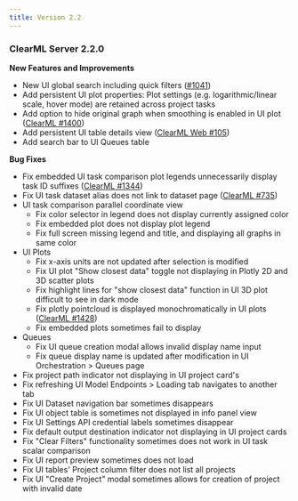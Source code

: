 ```yaml
---
title: Version 2.2
---
```


### ClearML Server 2.2.0

**New Features and Improvements**

* New UI global search including quick filters ([#1041](https://github.com/allegroai/clearml/issues/1041))
* Add persistent UI plot properties: Plot settings (e.g. logarithmic/linear scale, hover mode) are retained across project tasks
* Add option to hide original graph when smoothing is enabled in UI plot ([ClearML #1400](https://github.com/clearml/clearml/issues/1400))
* Add persistent UI table details view ([ClearML Web #105](https://github.com/clearml/clearml-web/issues/105)) 
* Add search bar to UI Queues table

**Bug Fixes**
* Fix embedded UI task comparison plot legends unnecessarily display task ID suffixes ([ClearML #1344](https://github.com/clearml/clearml/issues/1344))
* Fix UI task dataset alias does not link to dataset page ([ClearML #735](https://github.com/clearml/clearml/issues/735))
* UI task comparison parallel coordinate view 
  * Fix color selector in legend does not display currently assigned color
  * Fix embedded plot does not display plot legend
  * Fix full screen missing legend and title, and displaying all graphs in same color
* UI Plots
  * Fix x-axis units are not updated after selection is modified
  * Fix UI plot "Show closest data" toggle not displaying in Plotly 2D and 3D scatter plots
  * Fix highlight lines for "show closest data" function in UI 3D plot difficult to see in dark mode
  * Fix plotly pointcloud is displayed monochromatically in UI plots ([ClearML #1428](https://github.com/clearml/clearml/issues/1428))
  * Fix embedded plots sometimes fail to display
* Queues
  * Fix UI queue creation modal allows invalid display name input 
  * Fix queue display name is updated after modification in UI Orchestration > Queues page
* Fix project path indicator not displaying in UI project card's 
* Fix refreshing UI Model Endpoints > Loading tab navigates to another tab
* Fix UI Dataset navigation bar sometimes disappears
* Fix UI object table is sometimes not displayed in info panel view
* Fix UI Settings API credential labels sometimes disappear 
* Fix default output destination indicator not displaying in UI project cards 
* Fix "Clear Filters" functionality sometimes does not work in UI task scalar comparison
* Fix UI report preview sometimes does not load
* Fix UI tables' Project column filter does not list all projects
* Fix UI "Create Project" modal sometimes allows for creation of project with invalid date
